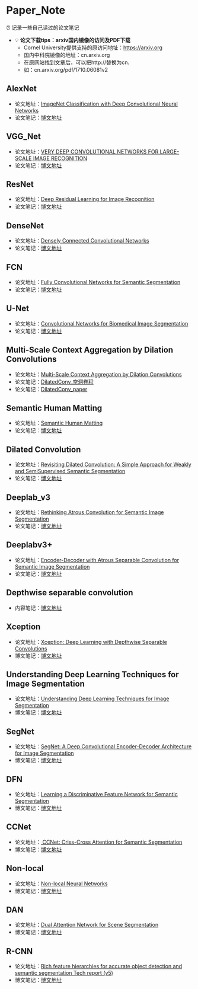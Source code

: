 # Paper_Note
⏰ 记录一些自己读过的论文笔记
-  💡 **论文下载tips：arxiv国内镜像的访问及PDF下载**
    - Cornel University提供支持的原访问地址：https://arxiv.org
    - 国内中科院镜像的地址：cn.arxiv.org
    - 在原网站找到文章后，可以把http://替换为cn.
    - 如：cn.arxiv.org/pdf/1710.06081v2

## AlexNet
- 论文地址：[ImageNet Classification with Deep Convolutional Neural Networks](https://papers.nips.cc/paper/4824-imagenet-classification-with-deep-convolutional-neural-networks.pdf)
- 论文笔记：[博文地址](http://yearing1017.cn/2019/10/31/AlexNet-paper/)

## VGG_Net
- 论文地址：[VERY DEEP CONVOLUTIONAL NETWORKS FOR LARGE-SCALE IMAGE RECOGNITION](https://arxiv.org/pdf/1409.1556.pdf)
- 论文笔记：[博文地址](http://yearing1017.cn/2019/11/05/VGG-paper/)

## ResNet
- 论文地址：[Deep Residual Learning for Image Recognition](https://arxiv.org/pdf/1512.03385.pdf)
- 论文笔记：[博文地址](http://yearing1017.cn/2019/11/07/ResNet-paper/)

## DenseNet
- 论文地址：[Densely Connected Convolutional Networks](https://arxiv.org/abs/1608.06993)
- 论文笔记：[博文地址](http://yearing1017.cn/2019/10/29/DenseNet-CVPR2017/)

## FCN
- 论文地址：[Fully Convolutional Networks for Semantic Segmentation](https://people.eecs.berkeley.edu/~jonlong/long_shelhamer_fcn.pdf)
- 论文笔记：[博文地址](http://yearing1017.cn/2019/10/27/FCN-CVPR2015/)

## U-Net
- 论文地址：[Convolutional Networks for Biomedical Image Segmentation](https://arxiv.org/pdf/1505.04597.pdf)
- 论文笔记：[博文地址](http://yearing1017.cn/2019/11/21/U-Net-paper/)

## Multi-Scale Context Aggregation by Dilation Convolutions
- 论文地址：[Multi-Scale Context Aggregation by Dilation Convolutions](https://arxiv.org/pdf/1511.07122.pdf)
- 论文笔记：[DilatedConv_空洞卷积](http://yearing1017.cn/2019/12/08/DilatedConv-空洞卷积/)
- 论文笔记：[DilatedConv_paper](http://yearing1017.cn/2019/12/11/DilatedConv-paper/)

## Semantic Human Matting
- 论文地址：[Semantic Human Matting](https://arxiv.org/pdf/1809.01354v2.pdf)
- 论文笔记：[博文地址](http://yearing1017.cn/2019/12/16/SHM-paper/)

## Dilated Convolution
- 论文地址：[Revisiting Dilated Convolution: A Simple Approach for Weakly and SemiSupervised Semantic Segmentation](https://arxiv.org/pdf/1805.04574.pdf)
- 论文笔记：[博文地址](http://yearing1017.cn/2019/12/21/Revisiting-Dilated-Convolution-A-Simple-Approach-for-Weakly-and-SemiSupervised-Semantic-Segmentation/)

## Deeplab_v3
- 论文地址：[Rethinking Atrous Convolution for Semantic Image Segmentation](https://arxiv.org/pdf/1706.05587v3.pdf)
- 论文笔记：[博文地址](http://yearing1017.cn/2019/12/26/DeepLabV3-paper/)

## Deeplabv3+
- 论文地址：[Encoder-Decoder with Atrous Separable Convolution for Semantic Image Segmentation](https://arxiv.org/pdf/1802.02611.pdf)
- 论文笔记：[博文地址](http://yearing1017.cn/2020/02/13/Deeplabv3-paper-0/)

## Depthwise separable convolution
- 内容笔记：[博文地址](http://yearing1017.cn/2020/02/15/Depthwise-separable-convolution/)

## Xception
- 论文地址：[Xception: Deep Learning with Depthwise Separable Convolutions](https://arxiv.org/abs/1610.02357)
- 博文笔记：[博文地址](http://yearing1017.cn/2020/02/16/Xception-paper/)

## Understanding Deep Learning Techniques for Image Segmentation
- 论文地址：[Understanding Deep Learning Techniques for Image Segmentation](https://arxiv.org/abs/1907.06119)
- 博文笔记：[博文地址](http://yearing1017.cn/2020/02/16/Xception-paper/)

## SegNet
- 论文地址：[SegNet: A Deep Convolutional Encoder-Decoder Architecture for Image Segmentation](https://arxiv.org/abs/1505.07293)
- 博文笔记：[博文地址](http://yearing1017.cn/2020/03/08/SegNet-paper/)

## DFN
- 论文地址：[Learning a Discriminative Feature Network for Semantic Segmentation](https://arxiv.org/abs/1804.09337)
- 博文笔记：[博文地址](http://yearing1017.cn/2020/03/19/DFN-paper/)

## CCNet
- 论文地址：[ CCNet: Criss-Cross Attention for Semantic Segmentation](http://cn.arxiv.org/pdf/1811.11721.pdf)
- 博文笔记：[博文地址](http://yearing1017.cn/2020/03/26/CCNet-paper/)

## Non-local
- 论文地址：[Non-local Neural Networks](http://cn.arxiv.org/pdf/1711.07971.pdf)
- 博文笔记：[博文地址](http://yearing1017.cn/2020/04/05/Non-local-paper/#more)

## DAN
- 论文地址：[Dual Attention Network for Scene Segmentation](https://arxiv.org/abs/1809.02983)
- 博文笔记：[博文地址](http://yearing1017.cn/2020/04/06/DAN-paper/#more)

## R-CNN
- 论文地址：[Rich feature hierarchies for accurate object detection and semantic segmentation Tech report (v5)](http://cn.arxiv.org/pdf/1311.2524.pdf)
- 博文笔记：[博文地址](http://yearing1017.cn/2020/04/26/R-CNN-paper/)
